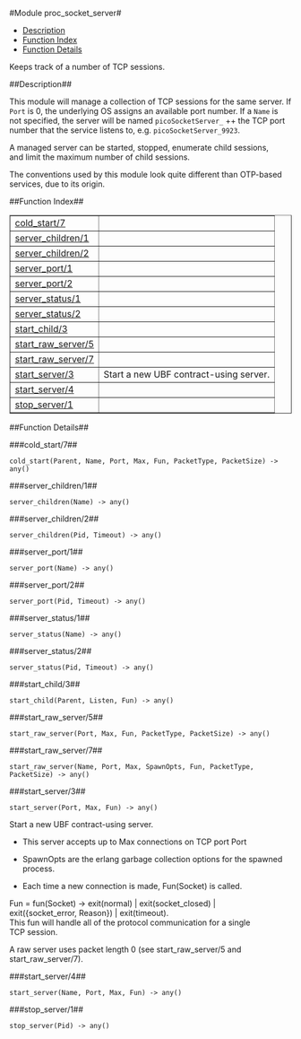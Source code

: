 

#Module proc_socket_server#
* [Description](#description)
* [Function Index](#index)
* [Function Details](#functions)


Keeps track of a number of TCP sessions.

<a name="description"></a>

##Description##




This module will manage a collection of TCP sessions for the same
server.  If `Port` is 0, the underlying OS assigns an available
port number.  If a `Name` is not specified, the server will be
named `picoSocketServer_` ++ the TCP port number that the service
listens to, e.g. `picoSocketServer_9923`.



A managed server can be started, stopped, enumerate child sessions,  
and limit the maximum number of child sessions.

The conventions used by this module look quite different than
OTP-based services, due to its origin.<a name="index"></a>

##Function Index##


<table width="100%" border="1" cellspacing="0" cellpadding="2" summary="function index"><tr><td valign="top"><a href="#cold_start-7">cold_start/7</a></td><td></td></tr><tr><td valign="top"><a href="#server_children-1">server_children/1</a></td><td></td></tr><tr><td valign="top"><a href="#server_children-2">server_children/2</a></td><td></td></tr><tr><td valign="top"><a href="#server_port-1">server_port/1</a></td><td></td></tr><tr><td valign="top"><a href="#server_port-2">server_port/2</a></td><td></td></tr><tr><td valign="top"><a href="#server_status-1">server_status/1</a></td><td></td></tr><tr><td valign="top"><a href="#server_status-2">server_status/2</a></td><td></td></tr><tr><td valign="top"><a href="#start_child-3">start_child/3</a></td><td></td></tr><tr><td valign="top"><a href="#start_raw_server-5">start_raw_server/5</a></td><td></td></tr><tr><td valign="top"><a href="#start_raw_server-7">start_raw_server/7</a></td><td></td></tr><tr><td valign="top"><a href="#start_server-3">start_server/3</a></td><td>Start a new UBF contract-using server.</td></tr><tr><td valign="top"><a href="#start_server-4">start_server/4</a></td><td></td></tr><tr><td valign="top"><a href="#stop_server-1">stop_server/1</a></td><td></td></tr></table>


<a name="functions"></a>

##Function Details##

<a name="cold_start-7"></a>

###cold_start/7##




`cold_start(Parent, Name, Port, Max, Fun, PacketType, PacketSize) -> any()`

<a name="server_children-1"></a>

###server_children/1##




`server_children(Name) -> any()`

<a name="server_children-2"></a>

###server_children/2##




`server_children(Pid, Timeout) -> any()`

<a name="server_port-1"></a>

###server_port/1##




`server_port(Name) -> any()`

<a name="server_port-2"></a>

###server_port/2##




`server_port(Pid, Timeout) -> any()`

<a name="server_status-1"></a>

###server_status/1##




`server_status(Name) -> any()`

<a name="server_status-2"></a>

###server_status/2##




`server_status(Pid, Timeout) -> any()`

<a name="start_child-3"></a>

###start_child/3##




`start_child(Parent, Listen, Fun) -> any()`

<a name="start_raw_server-5"></a>

###start_raw_server/5##




`start_raw_server(Port, Max, Fun, PacketType, PacketSize) -> any()`

<a name="start_raw_server-7"></a>

###start_raw_server/7##




`start_raw_server(Name, Port, Max, SpawnOpts, Fun, PacketType, PacketSize) -> any()`

<a name="start_server-3"></a>

###start_server/3##




`start_server(Port, Max, Fun) -> any()`





Start a new UBF contract-using server.


* This server accepts up to Max connections on TCP port Port

* SpawnOpts are the erlang garbage collection options for the spawned process.

* Each time a new connection is made, Fun(Socket) is called.





Fun = fun(Socket) -> exit(normal) | exit(socket_closed) |                       
exit({socket_error, Reason}) | exit(timeout).  
This fun will handle all of the protocol communication for a single  
TCP session.

A raw server uses packet length 0 (see start_raw_server/5 and
start_raw_server/7).<a name="start_server-4"></a>

###start_server/4##




`start_server(Name, Port, Max, Fun) -> any()`

<a name="stop_server-1"></a>

###stop_server/1##




`stop_server(Pid) -> any()`

